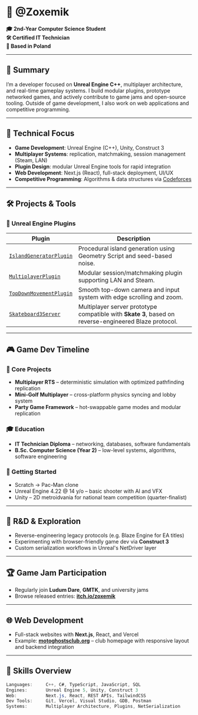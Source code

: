 # 👋 @Zoxemik

**🎓 2nd-Year Computer Science Student**  
**🛠️ Certified IT Technician**  
**📍 Based in Poland**

---

## 🧩 Summary

I’m a developer focused on **Unreal Engine C++**, multiplayer architecture, and real-time gameplay systems. I build modular plugins, prototype networked games, and actively contribute to game jams and open-source tooling. Outside of game development, I also work on web applications and competitive programming.

---

## 🧠 Technical Focus

- **Game Development**: Unreal Engine (C++), Unity, Construct 3  
- **Multiplayer Systems**: replication, matchmaking, session management (Steam, LAN)  
- **Plugin Design**: modular Unreal Engine tools for rapid integration  
- **Web Development**: Next.js (React), full-stack deployment, UI/UX  
- **Competitive Programming**: Algorithms & data structures via [Codeforces](https://codeforces.com/profile/zoxemo)  

---

## 🛠️ Projects & Tools

### 🔌 Unreal Engine Plugins

| Plugin                         | Description |
|-------------------------------|-------------|
| [`IslandGeneratorPlugin`](https://github.com/zoxemik/IslandGeneratorPlugin) | Procedural island generation using Geometry Script and seed-based noise. |
| [`MultiplayerPlugin`](https://github.com/zoxemik/MultiplayerPlugin) | Modular session/matchmaking plugin supporting LAN and Steam. |
| [`TopDownMovementPlugin`](https://github.com/zoxemik/TopDownMovementPlugin) | Smooth top-down camera and input system with edge scrolling and zoom. |
| [`Skateboard3Server`](https://github.com/zoxemik/Skateboard3Server) | Multiplayer server prototype compatible with **Skate 3**, based on reverse-engineered Blaze protocol. |

---

## 🎮 Game Dev Timeline

### 🎯 Core Projects
- **Multiplayer RTS** – deterministic simulation with optimized pathfinding replication  
- **Mini-Golf Multiplayer** – cross-platform physics syncing and lobby system  
- **Party Game Framework** – hot-swappable game modes and modular replication

### 🎓 Education
- **IT Technician Diploma** – networking, databases, software fundamentals  
- **B.Sc. Computer Science (Year 2)** – low-level systems, algorithms, software engineering

### 🧒 Getting Started
- Scratch → Pac-Man clone  
- Unreal Engine 4.22 @ 14 y/o – basic shooter with AI and VFX  
- Unity – 2D metroidvania for national team competition (quarter-finalist)

---

## 🧪 R&D & Exploration

- Reverse-engineering legacy protocols (e.g. Blaze Engine for EA titles)  
- Experimenting with browser-friendly game dev via **Construct 3**  
- Custom serialization workflows in Unreal's NetDriver layer  

---

## 🏆 Game Jam Participation

- Regularly join **Ludum Dare**, **GMTK**, and university jams  
- Browse released entries: [**itch.io/zoxemik**](https://zoxemik.itch.io)

---

## 🌐 Web Development

- Full-stack websites with **Next.js**, React, and Vercel  
- Example: [**motoghostsclub.org**](https://www.motoghostsclub.org) – club homepage with responsive layout and backend integration

---

## 🔧 Skills Overview

```csharp
Languages:     C++, C#, TypeScript, JavaScript, SQL
Engines:       Unreal Engine 5, Unity, Construct 3
Web:           Next.js, React, REST APIs, TailwindCSS
Dev Tools:     Git, Vercel, Visual Studio, GDB, Postman
Systems:       Multiplayer Architecture, Plugins, NetSerialization
